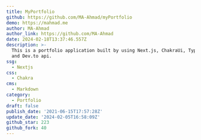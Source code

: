 ```yaml
---
title: MyPortfolio
github: https://github.com/MA-Ahmad/myPortfolio
demo: https://mahmad.me
author: MA-Ahmad
author_link: https://github.com/MA-Ahmad
date: 2024-02-18T13:37:46.557Z
description: >-
  This is a portfolio application built by using Next.js, ChakraUi, Typescript
  and Dev.to api.
ssg:
  - Nextjs
css:
  - Chakra
cms:
  - Markdown
category:
  - Portfolio
draft: false
publish_date: '2021-06-15T17:57:28Z'
update_date: '2024-02-05T16:58:09Z'
github_star: 223
github_fork: 40
---
```

